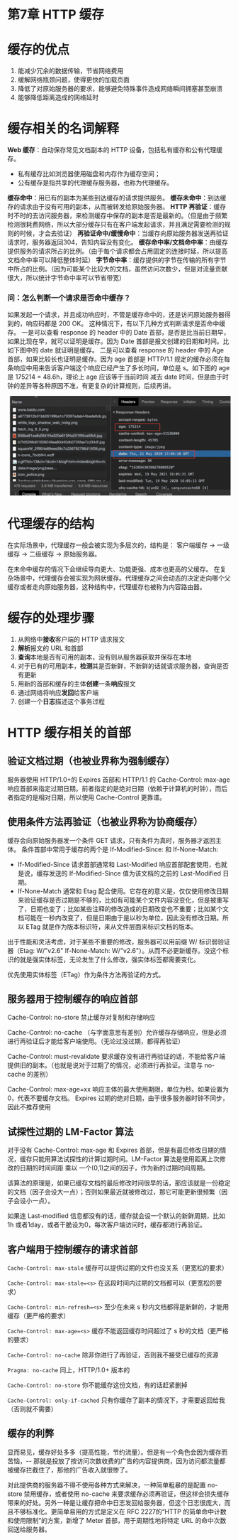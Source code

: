 # 第7章 HTTP 缓存

# 缓存的优点

1. 能减少冗余的数据传输，节省网络费用
2. 缓解网络瓶颈问题，使得更快的加载页面
3. 降低了对原始服务器的要求，能够避免特殊事件造成网络瞬间拥塞甚至崩溃
4. 能够降低距离造成的网络延时

# 缓存相关的名词解释

**Web 缓存**：自动保存常见文档副本的 HTTP 设备，包括私有缓存和公有代理缓存。
- 私有缓存比如浏览器使用磁盘和内存作为缓存空间；
- 公有缓存是指共享的代理缓存服务器，也称为代理缓存。

**缓存命中**：用已有的副本为某些到达缓存的请求提供服务。
**缓存未命中**：到达缓存的请求由于没有可用的副本，从而被转发给原始服务器。
**HTTP 再验证**：缓存时不时的去访问服务器，来检测缓存中保存的副本是否是最新的。（但是由于频繁检测很耗费网络，所以大部分缓存只有在客户端发起请求，并且满足需要检测的规则的时候，才会去验证）
**再验证命中/缓慢命中**：当缓存向原始服务器发送再验证请求时，服务器返回304，告知内容没有变化。
**缓存命中率/文档命中率**：由缓存提供服务的请求所占的比例。（由于每个请求都会占用固定的连接时延，所以提高文档命中率可以降低整体时延）
**字节命中率**：缓存提供的字节在传输的所有字节中所占的比例。（因为可能某个比较大的文档，虽然访问次数少，但是对流量贡献很大，所以统计字节命中率可以节省带宽）

### 问：怎么判断一个请求是否命中缓存？

如果发起一个请求，并且成功响应时，不管是缓存命中的，还是访问原始服务器得到的，响应码都是 200 OK。
这种情况下，有以下几种方式判断请求是否命中缓存。
一是可以查看 response 的 header 中的 Date 首部，是否是比当前日期早，如果比现在早，就可以证明是缓存。因为 Date 首部是报文创建的日期和时间。比如下图中的 date 就证明是缓存。
二是可以查看 response 的 header 中的 Age 首部，如果比较长也证明是缓存。因为 age 首部是 HTTP/1.1 规定的缓存必须在每条响应中用来告诉客户端这个响应已经产生了多长时间，单位是 s。如下图的 age 是 175214 = 48.6h，理论上 age 应该等于当前时间 减去 date 时间，但是由于时钟的差异等各种原因不准，有更复杂的计算规则，后续再讲。

![%E7%AC%AC7%E7%AB%A0%20HTTP%20%E7%BC%93%E5%AD%98%20c70dc12283b940e1b69aab0703e6b06d/Untitled.png](%E7%AC%AC7%E7%AB%A0%20HTTP%20%E7%BC%93%E5%AD%98%20c70dc12283b940e1b69aab0703e6b06d/Untitled.png)

# 代理缓存的结构

在实际场景中，代理缓存一般会被实现为多层次的，结构是：
客户端缓存 -> 一级缓存 -> 二级缓存 -> 原始服务器。

在未命中缓存的情况下会继续导向更大、功能更强、成本也更高的父缓存。
在复杂场景中，代理缓存会被实现为网状缓存。代理缓存之间会动态的决定走向哪个父缓存或者走向原始服务器，这种结构中，代理缓存也被称为内容路由器。

# 缓存的处理步骤

1. 从网络中**接收**客户端的 HTTP 请求报文
2. **解析**报文的 URL 和首部
3. **查询**本地是否有可用的副本，没有则从服务器获取并保存在本地
4. 对于已有的可用副本，**检测**其是否新鲜，不新鲜的话就请求服务器，查询是否有更新
5. 用新的首部和缓存的主体**创建**一条**响应**报文
6. 通过网络将响应**发回**给客户端
7. 创建一个**日志**描述这个事务过程

# HTTP 缓存相关的首部

## 验证文档过期（也被业界称为强制缓存）

服务器使用 HTTP/1.0+的 Expires 首部和 HTTP/1.1 的 Cache-Control: max-age 响应首部来指定过期日期。前者指定的是绝对日期（依赖于计算机的时钟），而后者指定的是相对日期，所以使用 Cache-Control 更靠谱。

## 使用条件方法再验证（也被业界称为协商缓存）

缓存会向原始服务器发一个条件 GET 请求，只有条件为真时，服务器才返回主体。
条件首部中常用于缓存的两个是 If-Modified-Since:<date> 和 If-None-Match:<tags>
- If-Modified-Since 请求首部通常和 Last-Modified 响应首部配套使用，也就是说，缓存发送的 If-Modified-Since 值为该文档的之前的 Last-Modified 日期。
- If-None-Match 通常和 Etag 配合使用。它存在的意义是，仅仅使用修改日期来验证缓存是否过期是不够的，比如有可能某个文件内容没变化，但是被重写了，日期也变了；比如某些注释的修改造成的日期改变也不重要；比如某个文档可能在一秒内改变了，但是日期由于是以秒为单位，因此没有修改日期。所以 ETag 就是作为版本标识符，来从文件层面来标识文档的版本。

出于性能和灵活考虑，对于某些不重要的修改，服务器可以用前缀 W/ 标识弱验证器（Etag: W/"v2.6"    If-None-Match: W/"v2.6"）。从而不必更新缓存。没这个标识的就是强实体标签，无论发生了什么修改，强实体标签都需要变化。

优先使用实体标签（ETag）作为条件方法再验证的方式。

## 服务器用于控制缓存的响应首部

Cache-Control: no-store	           禁止缓存对复制和存储响应

Cache-Control: no-cache	（与字面意思有差别）允许缓存存储响应，但是必须进行再验证后才能给客户端使用。（无论过没过期，都得再验证）

Cache-Control: must-revalidate	要求缓存没有进行再验证的话，不能给客户端提供旧的副本。（也就是说对于过期了的情况，必须进行再验证。注意与 no-cache 的差别）

Cache-Control: max-age=xx	响应主体的最大使用期限，单位为秒。如果设置为0，代表不要缓存文档。
Expires	过期的绝对日期，由于很多服务器时钟不同步，因此不推荐使用

## 试探性过期的 LM-Factor 算法

对于没有 Cache-Control: max-age 和 Expires 首部，但是有最后修改日期的情况，缓存只能用算法试探性的计算过期时间。LM-Factor 算法是使用距离上次修改的日期的时间间距 乘以 一个(0,1)之间的因子，作为新的过期时间周期。

该算法的原理是，如果已缓存文档的最后修改时间很早的话，那应该就是一份稳定的文档（因子会设大一点）；否则如果最近就被修改过，那它可能更新很频繁（因子会设小一点）。

如果连 Last-modified 信息都没有的话，缓存就会设一个默认的新鲜周期，比如1h 或者1day，或者干脆设为0，每次客户端访问时，缓存都进行再验证。

## 客户端用于控制缓存的请求首部

`Cache-Control: max-stale`	缓存可以提供过期的文件也没关系（更宽松的要求）

`Cache-Control: max-stale=<s>`	在这段时间内过期的文档都可以（更宽松的要求）

`Cache-Control: min-refresh=<s>`	至少在未来 s 秒内文档都得是新鲜的，才能用缓存（更严格的要求）

`Cache-Control: max-age=<s>`	缓存不能返回缓存时间超过了 s 秒的文档（更严格的要求）

`Cache-Control: no-cache`	除非你进行了再验证，否则我不接受已缓存的资源

`Pragma: no-cache`	同上，HTTP/1.0+ 版本的

`Cache-Control: no-store`	你不能缓存这份文档，有的话赶紧删掉

`Cache-Control: only-if-cached`	只有你缓存了副本的情况下，才需要返回给我（否则就不需要）

## 缓存的利弊

显而易见，缓存好处多多（提高性能，节约流量）。但是有一个角色会因为缓存而苦恼，-- 那就是投放了按访问次数收费的广告的内容提供商，因为访问都流量都被缓存拦截住了，那他的广告收入就很惨了。

对此提供商的服务器不得不使用各种方式来解决，一种简单粗暴的是配置 no-store 禁用缓存，或者使用 no-cache 来要求缓存必须再验证，但这样会损失缓存带来的好处。另外一种是让缓存把命中日志发回给服务器，但这个日志很庞大，而且不够标准化。更简单易用的方式是定义在 RFC 2227的“HTTP 的简单命中计数和使用限制”的方案，新增了 Meter 首部，用于周期性地将特定 URL 的命中次数回送给服务器。